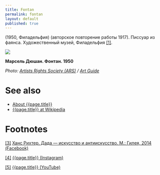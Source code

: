 ```yaml
---
title: Fontan
permalink: fontan
layout: default
published: true
---
```


(1950, Филадельфия) (авторское повторение работы 1917). Писсуар из фаянса. Художественный музей, Филадельфия <span id="a1">[\[1\]](#f1)</span>.

![](http://artguide.com/uploads/ckeditor/pictures/204/content_content_06.jpg)

**Марсель Дюшан. Фонтан. 1950**

*Photo: [Artists Rights Society (ARS)](ars) / [Art Guide](http://artguide.com/uploads/ckeditor/pictures/204/content_content_06.jpg)*

# See also

+ [About {{page.title}}](index)
+ [{{page.title}} at Wikipedia](index)

# Footnotes

[[3]](#a3) <span id="f3"></span> [Ханс Рихтер. Дада — искусство и антиискусство. М.: Гилея, 2014 (Facebook)](index)

[[4]](#a4) <span id="f4"></span> [{{page.title}} (Instagram)](index)

[[5]](#a5) <span id="f5"></span> [{{page.title}} (YouTube)](index)
